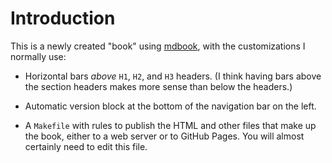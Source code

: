 # Introduction

This is a newly created "book" using [mdbook](https://rust-lang.github.io/mdBook/), with the customizations I normally use:

* Horizontal bars *above* `H1`, `H2`, and `H3` headers. (I think having bars above the section headers makes more sense than below the headers.)

* Automatic version block at the bottom of the navigation bar on the left.

* A `Makefile` with rules to publish the HTML and other files that make up the book, either to a web server or to GitHub Pages. You will almost certainly need to edit this file.
